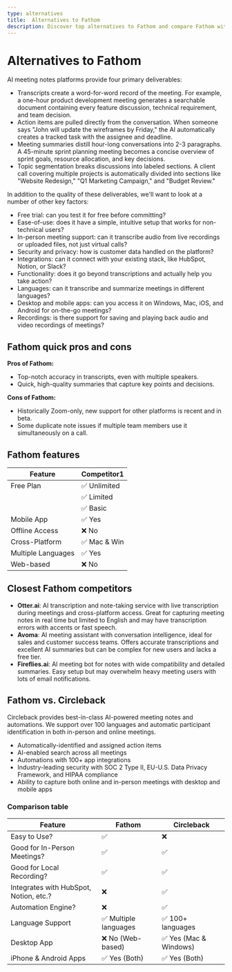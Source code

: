 ```yaml
---
type: alternatives
title:  Alternatives to Fathom  
description: Discover top alternatives to Fathom and compare Fathom with Circleback in this insightful article. Make an informed decision for your analytics needs.
---
```


# Alternatives to Fathom    
AI meeting notes platforms provide four primary deliverables:  
  
* Transcripts create a word-for-word record of the meeting. For example, a one-hour product development meeting generates a searchable document containing every feature discussion, technical requirement, and team decision.  
* Action items are pulled directly from the conversation. When someone says "John will update the wireframes by Friday," the AI automatically creates a tracked task with the assignee and deadline.  
* Meeting summaries distill hour-long conversations into 2-3 paragraphs. A 45-minute sprint planning meeting becomes a concise overview of sprint goals, resource allocation, and key decisions.  
* Topic segmentation breaks discussions into labeled sections. A client call covering multiple projects is automatically divided into sections like "Website Redesign," "Q1 Marketing Campaign," and "Budget Review."  
  
In addition to the quality of these deliverables, we'll want to look at a number of other key factors:  
  
* Free trial: can you test it for free before committing?  
* Ease-of-use: does it have a simple, intuitive setup that works for non-technical users?  
* In-person meeting support: can it transcribe audio from live recordings or uploaded files, not just virtual calls?  
* Security and privacy: how is customer data handled on the platform?  
* Integrations: can it connect with your existing stack, like HubSpot, Notion, or Slack?  
* Functionality: does it go beyond transcriptions and actually help you take action?  
* Languages: can it transcribe and summarize meetings in different languages?  
* Desktop and mobile apps: can you access it on Windows, Mac, iOS, and Android for on-the-go meetings?  
* Recordings: is there support for saving and playing back audio and video recordings of meetings?    
## Fathom quick pros and cons    
**Pros of Fathom:**
- Top-notch accuracy in transcripts, even with multiple speakers.
- Quick, high-quality summaries that capture key points and decisions.

**Cons of Fathom:**
- Historically Zoom-only, new support for other platforms is recent and in beta.
- Some duplicate note issues if multiple team members use it simultaneously on a call.  
## Fathom features    
| Feature               | Competitor1 |
|-----------------------|-------------|
| Free Plan             | ✅ Unlimited |
|                       | ✅ Limited   |
|                       | ✅ Basic     |
| Mobile App            | ✅ Yes       |
| Offline Access        | ❌ No        |
| Cross-Platform        | ✅ Mac & Win |
| Multiple Languages    | ✅ Yes       |
| Web-based             | ❌ No        |  
## Closest Fathom competitors    
- **Otter.ai**: AI transcription and note-taking service with live transcription during meetings and cross-platform access. Great for capturing meeting notes in real time but limited to English and may have transcription errors with accents or fast speech.
- **Avoma**: AI meeting assistant with conversation intelligence, ideal for sales and customer success teams. Offers accurate transcriptions and excellent AI summaries but can be complex for new users and lacks a free tier.
- **Fireflies.ai**: AI meeting bot for notes with wide compatibility and detailed summaries. Easy setup but may overwhelm heavy meeting users with lots of email notifications.  
## Fathom vs. Circleback  
Circleback provides best-in-class AI-powered meeting notes and automations. We support over 100 languages and automatic participant identification in both in-person and online meetings.  
  
* Automatically-identified and assigned action items  
* AI-enabled search across all meetings  
* Automations with 100+ app integrations  
* Industry-leading security with SOC 2 Type II, EU-U.S. Data Privacy Framework, and HIPAA compliance  
* Ability to capture both online and in-person meetings with desktop and mobile apps    
### Comparison table  
| Feature                                | Fathom               | Circleback           |
|----------------------------------------|----------------------|----------------------|
| Easy to Use?                           | ✅                    | ❌                    |
| Good for In-Person Meetings?           | ✅                    | ✅                    |
| Good for Local Recording?              | ✅                    | ✅                    |
| Integrates with HubSpot, Notion, etc.? | ❌                    | ✅                    |
| Automation Engine?                     | ❌                    | ✅                    |
| Language Support                       | ✅ Multiple languages | ✅ 100+ languages     |
| Desktop App                            | ❌ No (Web-based)     | ✅ Yes (Mac & Windows)|
| iPhone & Android Apps                  | ✅ Yes (Both)         | ✅ Yes (Both)         |